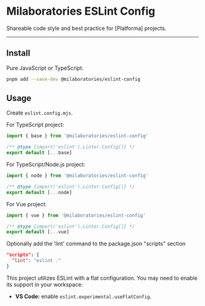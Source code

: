 # Milaboratories ESLint Config

Shareable code style and best practice for [Platforma] projects.

---

## Install

Pure JavaScript or TypeScript:

```sh
pnpm add --save-dev @milaboratories/eslint-config
```

## Usage

Create `eslint.config.mjs`.

For TypeScript project:

```ts
import { base } from '@milaboratories/eslint-config'

/** @type {import('eslint').Linter.Config[]} */
export default [...base]
```

For TypeScript/Node.js project:

```ts
import { node } from '@milaboratories/eslint-config'

/** @type {import('eslint').Linter.Config[]} */
export default [...node]
```

For Vue project:

```js
import { vue } from '@milaboratories/eslint-config'

/** @type {import('eslint').Linter.Config[]} */
export default [...vue]
```

Optionally add the 'lint' command to the package.json "scripts" section

```json
"scripts": {
  "lint": "eslint ."
}
```

This project utilizes ESLint with a flat configuration.
You may need to enable its support in your workspace:

- **VS Code:** enable `eslint.experimental.useFlatConfig`.